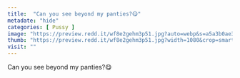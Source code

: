 ```yaml
---
title:  "Can you see beyond my panties?😋"
metadate: "hide"
categories: [ Pussy ]
image: "https://preview.redd.it/wf8e2gehm3p51.jpg?auto=webp&s=a5a3b0ae30dfc59934f29a92ad1df3effb42c3a3"
thumb: "https://preview.redd.it/wf8e2gehm3p51.jpg?width=1080&crop=smart&auto=webp&s=eb514fb1a4ca81fca7f1d6c4237bedd46713dd51"
visit: ""
---
```

Can you see beyond my panties?😋
